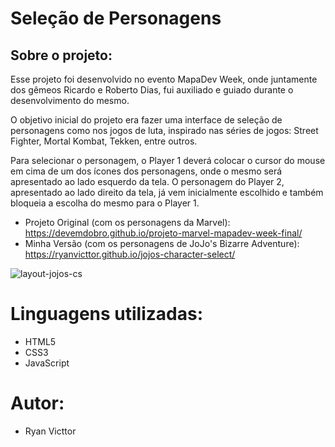 # Seleção de Personagens #
## Sobre o projeto:
Esse projeto foi desenvolvido no evento MapaDev Week, onde juntamente dos gêmeos Ricardo e Roberto Dias, fui auxiliado e guiado durante o desenvolvimento do mesmo.

O objetivo inicial do projeto era fazer uma interface de seleção de personagens como nos jogos de luta, inspirado nas séries de jogos: Street Fighter, Mortal Kombat, Tekken, entre outros.

Para selecionar o personagem, o Player 1 deverá colocar o cursor do mouse em cima de um dos ícones dos personagens, onde o mesmo será apresentado ao lado esquerdo da tela. O personagem do Player 2, apresentado ao lado direito da tela, já vem inicialmente escolhido e também bloqueia a escolha do mesmo para o Player 1.

- Projeto Original (com os personagens da Marvel): https://devemdobro.github.io/projeto-marvel-mapadev-week-final/
- Minha Versão (com os personagens de JoJo's Bizarre Adventure): https://ryanvicttor.github.io/jojos-character-select/

![layout-jojos-cs](https://user-images.githubusercontent.com/105314669/173877543-efb985fe-80ae-44c6-af06-b50df439d7f6.gif)

# Linguagens utilizadas:
- HTML5
- CSS3
- JavaScript

# Autor:
- Ryan Victtor
